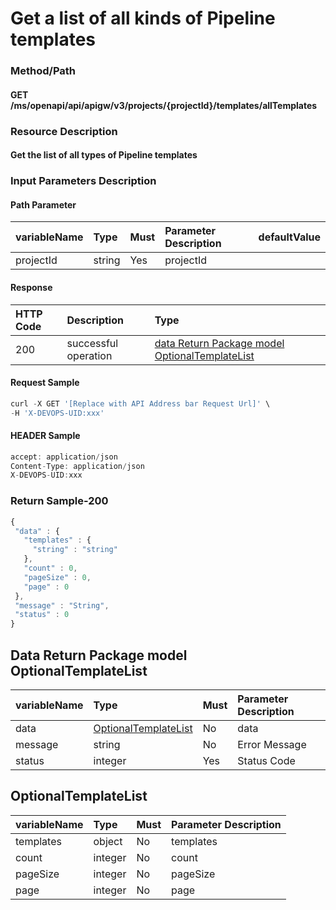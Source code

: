  # Get a list of all kinds of Pipeline templates 

 ### Method/Path 

 #### GET  /ms/openapi/api/apigw/v3/projects/{projectId}/templates/allTemplates 

 ### Resource Description 

 #### Get the list of all types of Pipeline templates 

 ### Input Parameters Description 

 #### Path Parameter 

 | variableName| Type| Must| Parameter Description| defaultValue| 
 | :--- | :--- | :--- | :--- | :--- | 
 | projectId | string |Yes|  projectId || 

 #### Response 

 | HTTP Code| Description| Type| 
 | :--- | :--- | :--- | 
 | 200 | successful operation |[data Return Package model OptionalTemplateList](get-a-list-of-all-kinds-of-pipeline-templates.md)| 

 #### Request Sample 

 ```javascript 
 curl -X GET '[Replace with API Address bar Request Url]' \ 
 -H 'X-DEVOPS-UID:xxx' 
 ``` 

 #### HEADER Sample 

 ```javascript 
 accept: application/json 
 Content-Type: application/json 
 X-DEVOPS-UID:xxx 
 ``` 

 ### Return Sample-200 

 ```javascript 
 { 
  "data" : { 
    "templates" : { 
      "string" : "string" 
    }, 
    "count" : 0, 
    "pageSize" : 0, 
    "page" : 0 
  }, 
  "message" : "String", 
  "status" : 0 
 } 
 ``` 

 ## Data Return Package model OptionalTemplateList 

 | variableName| Type| Must| Parameter Description| 
 | :--- | :--- | :--- | :--- | 
 | data | [OptionalTemplateList](get-a-list-of-all-kinds-of-pipeline-templates.md) |No| data| 
 | message | string |No| Error Message| 
 | status | integer |Yes| Status Code| 

 ## OptionalTemplateList 

 | variableName| Type| Must| Parameter Description| 
 | :--- | :--- | :--- | :--- | 
 | templates | object |No|  templates | 
 | count | integer |No|  count | 
 | pageSize | integer |No|  pageSize | 
 | page | integer |No|  page | 